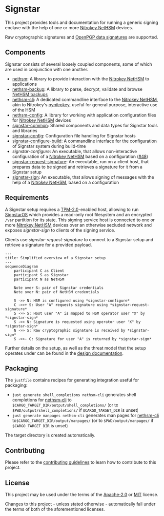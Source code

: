 # Signstar

This project provides tools and documentation for running a generic signing enclave with the help of one or more [Nitrokey NetHSM] devices.

Raw cryptographic signatures and [OpenPGP data signatures] are supported.

## Components

Signstar consists of several loosely coupled components, some of which are used in conjunction with one another.

- [nethsm]: A library to provide interaction with the [Nitrokey NetHSM] to applications
- [nethsm-backup]: A library to parse, decrypt, validate and browse [NetHSM backups]
- [nethsm-cli]: A dedicated commandline interface to the [Nitrokey NetHSM], akin to Nitrokey's [pynitrokey], useful for general purpose, interactive use of the HSM
- [nethsm-config]: A library for working with application configuration files for [Nitrokey NetHSM] devices
- [signstar-common]: Shared components and data types for Signstar tools and libraries
- [signstar-config]: Configuration file handling for Signstar hosts
- [signstar-configure-build]: A commandline interface for the configuration of Signstar system during build-time
- *signstar-configure*: An executable, that allows non-interactive configuration of a [Nitrokey NetHSM] based on a configuration ([#48])
- [signstar-request-signature]: An executable, run on a client host, that prepares data to be signed and retrieves a signature for it from a Signstar setup
- [signstar-sign]: An executable, that allows signing of messages with the help of a [Nitrokey NetHSM], based on a configuration

## Requirements

A Signstar setup requires a [TPM-2.0]-enabled host, allowing to run [SignstarOS] which provides a read-only root filesystem and an encrypted `/var` partition for its state.
This signing service host is connected to one or more [Nitrokey NetHSM] devices over an otherwise secluded network and exposes *signstar-sign* to clients of the signing service.

Clients use *signstar-request-signature* to connect to a Signstar setup and retrieve a signature for a provided payload.

```mermaid
---
title: Simplified overview of a Signstar setup
---
sequenceDiagram
    participant C as Client
    participant S as Signstar
    participant N as NetHSM

    Note over S: pair of Signstar credentials
    Note over N: pair of NetHSM credentials

    S ->> N: HSM is configured using *signstar-configure*
    C ->>+ S: User "A" requests signature using *signstar-request-signature*
    S ->> S: Host user "A" is mapped to HSM operator user "X" by *signstar-sign*
    S ->> N: Signature is requested using operator user "X" by *signstar-sign*
    N ->> S: Raw cryptographic signature is received by *signstar-sign*
    S ->>- C: Signature for user "A" is returned by *signstar-sign*
```

Further details on the setup, as well as the threat model that the setup operates under can be found in the [design documentation].

## Packaging

The `justfile` contains recipes for generating integration useful for packaging:

- `just generate shell_completions nethsm-cli` generates shell completions for [nethsm-cli] to `$CARGO_TARGET_DIR/output/shell_completions/` (or to `$PWD/output/shell_completions/` if `$CARGO_TARGET_DIR` is unset)
- `just generate manpages nethsm-cli` generates man pages for [nethsm-cli] to`$CARGO_TARGET_DIR/output/manpages/` (or to `$PWD/output/manpages/` if `$CARGO_TARGET_DIR` is unset)

The target directory is created automatically.

## Contributing

Please refer to the [contributing guidelines] to learn how to contribute to this project.

## License

This project may be used under the terms of the [Apache-2.0] or [MIT] license.

Changes to this project - unless stated otherwise - automatically fall under the terms of both of the aforementioned licenses.

[Apache-2.0]: https://www.apache.org/licenses/LICENSE-2.0
[MIT]: https://opensource.org/licenses/MIT
[NetHSM backups]: https://docs.nitrokey.com/nethsm/administration#backup
[Nitrokey NetHSM]: https://www.nitrokey.com/products/nethsm
[OpenPGP data signatures]: https://openpgp.dev/book/signing_data.html
[SignstarOS]: resources/mkosi/signstar/README.md
[TPM-2.0]: https://en.wikipedia.org/wiki/Trusted_Platform_Module
[design documentation]: resources/docs/design.md
[contributing guidelines]: CONTRIBUTING.md
[nethsm]: nethsm/
[nethsm-backup]: nethsm-backup/
[nethsm-cli]: nethsm-cli/
[nethsm-config]: nethsm-config/
[pynitrokey]: https://github.com/Nitrokey/pynitrokey
[signstar-common]: signstar-common/
[signstar-config]: signstar-config/
[signstar-configure-build]: signstar-configure-build/
[signstar-request-signature]: signstar-request-signature/
[signstar-sign]: signstar-sign/
[#48]: https://gitlab.archlinux.org/archlinux/signstar/-/issues/48
